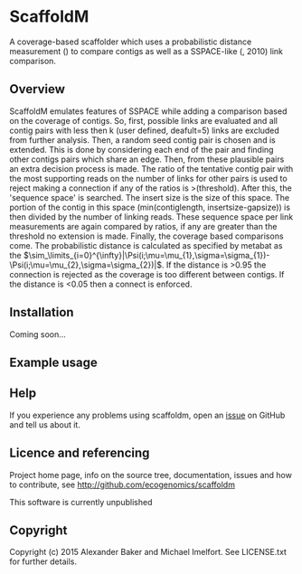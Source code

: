 # ScaffoldM

A coverage-based scaffolder which uses a probabilistic distance measurement () to compare contigs as well as a SSPACE-like (, 2010) link comparison.

## Overview
ScaffoldM emulates features of SSPACE while adding a comparison based on the coverage of contigs. So, first, possible links are evaluated
and all contig pairs with less then k (user defined, deafult=5) links are excluded from further analysis. Then, a random seed contig pair is chosen and 
is extended. This is done by considering each end of the pair and finding other contigs pairs which share an edge. Then, from these plausible pairs an extra decision process
is made. The ratio of the tentative contig pair with the most supporting reads on the number of links for other pairs 
is used to reject making a connection if any of the ratios is >(threshold). After this, the 'sequence space' is searched. The insert size is the size of this space.
The portion of the contig in this space (min(contiglength, insertsize-gapsize)) is then divided by the number of linking reads. These sequence space per link measurements are again
compared by ratios, if any are greater than the threshold no extension is made. Finally, the coverage based comparisons come. The probabilistic distance is calculated as specified by
metabat as the $\sim_\limits_{i=0}^{\infty}|\Psi(i;\mu=\mu_{1},\sigma=\sigma_{1})-\Psi(i;\mu=\mu_{2},\sigma=\sigma_{2})|$. If the distance is >0.95 the connection is rejected as the
coverage is too different between contigs. If the distance is <0.05 then a connect is enforced.

## Installation

Coming soon...

## Example usage

## Help

If you experience any problems using scaffoldm, open an [issue](https://github.com/ecogenomics/scaffoldm/issues) on GitHub and tell us about it.

## Licence and referencing

Project home page, info on the source tree, documentation, issues and how to contribute, see http://github.com/ecogenomics/scaffoldm

This software is currently unpublished

## Copyright

Copyright (c) 2015 Alexander Baker and Michael Imelfort. See LICENSE.txt for further details.
